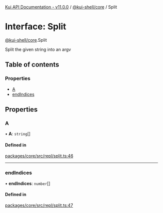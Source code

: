 [Kui API Documentation - v11.0.0](../README.md) / [@kui-shell/core](../modules/kui_shell_core.md) / Split

# Interface: Split

[@kui-shell/core](../modules/kui_shell_core.md).Split

Split the given string into an argv

## Table of contents

### Properties

- [A](kui_shell_core.Split.md#a)
- [endIndices](kui_shell_core.Split.md#endindices)

## Properties

### A

• **A**: `string`[]

#### Defined in

[packages/core/src/repl/split.ts:46](https://github.com/kubernetes-sigs/kui/blob/kui/packages/core/src/repl/split.ts#L46)

---

### endIndices

• **endIndices**: `number`[]

#### Defined in

[packages/core/src/repl/split.ts:47](https://github.com/kubernetes-sigs/kui/blob/kui/packages/core/src/repl/split.ts#L47)
